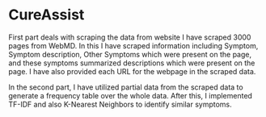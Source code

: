 # CureAssist

First part deals with scraping the data from website I have scraped 3000 pages from WebMD. In this I have scraped information including Symptom, Symptom description, Other Symptoms which were present on the page, and these symptoms summarized descriptions which were present on the page. I have also provided each URL for the webpage in the scraped data.

In the second part, I have utilized partial data from the scraped data to generate a frequency table over the whole data. After this, I implemented TF-IDF and also K-Nearest Neighbors to identify similar symptoms.
